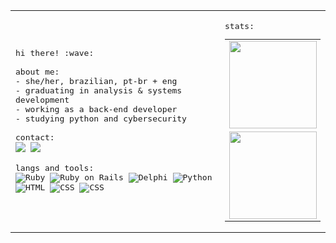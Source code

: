 <table>
  <tr>
    <td>
      <samp>
        hi there! :wave:<br>
        <br>
        about me:<br>
        - she/her, brazilian, pt-br + eng<br>
        - graduating in analysis & systems development<br>
        - working as a back-end developer<br>
        - studying python and cybersecurity<br>
        <br>
        contact:<br>
        <img src="https://img.shields.io/badge/-linkedin-0D1117?style=flat-square&logo=linkedin&logoColor=c10707"&link=https://www.linkedin.com/in/mariafcatani/">
        <img src="https://img.shields.io/badge/-gmail-0D1117?style=flat-square&logo=gmail&logoColor=c10707"&mailto:mariafernandacatani@gmail.com">
        <br>
        <br>
        langs and tools:<br>
        <img src="https://img.shields.io/badge/-ruby-0D1117?style=flat-square&logo=ruby&logoColor=c10707" alt="Ruby"/>
        <img src="https://img.shields.io/badge/-ruby_on_rails-0D1117?style=flat-square&logo=rubyonrails&logoColor=c10707" alt="Ruby on Rails"/>
        <img src="https://img.shields.io/badge/-delphi-0D1117?style=flat-square&logo=delphi&logoColor=c10707" alt="Delphi"/>
        <img src="https://img.shields.io/badge/-python-0D1117?style=flat-square&logo=python&logoColor=c10707" alt="Python"/>
        <br>
        <img src="https://img.shields.io/badge/-html-0D1117?style=flat-square&logo=html5&logoColor=c10707" alt="HTML"/>
        <img src="https://img.shields.io/badge/-css-0D1117?style=flat-square&logo=css3&logoColor=c10707" alt="CSS"/>
        <img src="https://img.shields.io/badge/-javascript-0D1117?style=flat-square&logo=javascript&logoColor=c10707" alt="CSS"/>
      </samp>
    </td>
    <td>
      <samp>
        <br>
        stats:<br>
        <table>
          <tr>
            <td>
              <img height="140em" src="https://github-readme-stats.vercel.app/api?username=mariafcatani&count_private=true&show_icons=true&hide_border=true&bg_color=0D1117&text_color=fff&title_color=c10707&icon_color=c10707"/>
            </td>
          </tr>
          <tr>
            <td>
              <img height="140em" src="https://github-readme-stats.vercel.app/api/wakatime?username=mariafcatani&hide_border=true&bg_color=0d1117&title_color=c10707&text_color=fff"/>
            </td>
          </tr>
        </table>
      </samp>
    </td>
  </tr>
</table>
